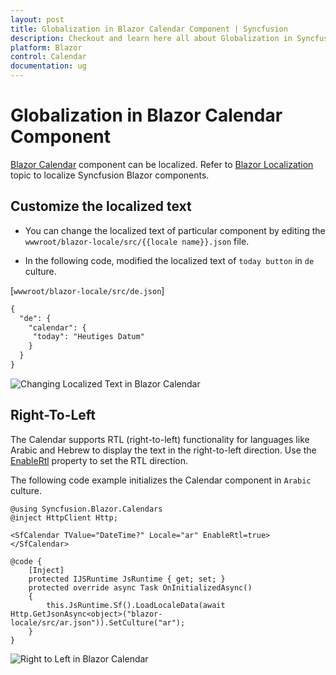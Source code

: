 ```yaml
---
layout: post
title: Globalization in Blazor Calendar Component | Syncfusion
description: Checkout and learn here all about Globalization in Syncfusion Blazor Calendar component and much more.
platform: Blazor
control: Calendar
documentation: ug
---
```


# Globalization in Blazor Calendar Component

[Blazor Calendar](https://www.syncfusion.com/blazor-components/blazor-calendar) component can be localized. Refer to [Blazor Localization](https://blazor.syncfusion.com/documentation/common/localization) topic to localize Syncfusion Blazor components.

## Customize the localized text

* You can change the localized text of particular component by editing the `wwwroot/blazor-locale/src/{{locale name}}.json` file.

* In the following code, modified the localized text of `today button` in `de` culture.

[`wwwroot/blazor-locale/src/de.json`]

```xml
{
  "de": {
    "calendar": {
     "today": "Heutiges Datum"
    }
  }
}
```



![Changing Localized Text in Blazor Calendar](./images/blazor-calendar-localize-text.png)

## Right-To-Left

The Calendar supports RTL (right-to-left) functionality for languages like Arabic and Hebrew to display the text in the right-to-left direction. Use the [EnableRtl](https://help.syncfusion.com/cr/blazor/Syncfusion.Blazor.Calendars.SfCalendar-1.html#Syncfusion_Blazor_Calendars_SfCalendar_1_EnableRtl) property to set the RTL direction.

The following code example initializes the Calendar component in `Arabic` culture.

```cshtml
@using Syncfusion.Blazor.Calendars
@inject HttpClient Http;

<SfCalendar TValue="DateTime?" Locale="ar" EnableRtl=true></SfCalendar>

@code {
    [Inject]
    protected IJSRuntime JsRuntime { get; set; }
    protected override async Task OnInitializedAsync()
    {
        this.JsRuntime.Sf().LoadLocaleData(await Http.GetJsonAsync<object>("blazor-locale/src/ar.json")).SetCulture("ar");
    }
}
```


![Right to Left in Blazor Calendar](./images/blazor-calendar-right-to-left.png)